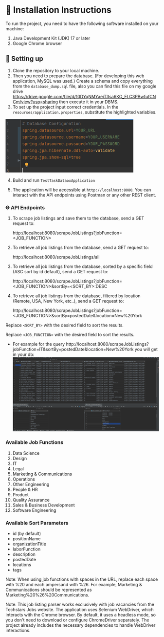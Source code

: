 # 📃 Installation Instructions

To run the project, you need to have the following software installed on your machine:

1. Java Development Kit (JDK) 17 or later
2. Google Chrome browser



## 🔑 Setting up
1. Clone the repository to your local machine.
2. Then you need to prepare the database. (For developing this web application, MySQL was used.) Create a schema and copy everything from the `database_dump.sql` file, also you can find this file on my google drive https://drive.google.com/file/d/10DYqNMYaeiT3sa6KO_ELC3PBwfufCNCm/view?usp=sharing then execute it in your DBMS.
3. To set up the project input correct credentials. In the `resourses/application.properties`, substitute the highlighted variables.


![img.png](src/main/resources/credentials.png)

4. Build and run `TestTaskDataoxApplication`

5. The application will be accessible at `http://localhost:8080`. You can interact with the API endpoints using Postman or any other REST client.

### 🌐 API Endpoints

1. To scrape job listings and save them to the database, send a GET request to:

   http://localhost:8080/scrapeJobListings?jobFunction=<JOB_FUNCTION>

2. To retrieve all job listings from the database, send a GET request to:

   http://localhost:8080/scrapeJobListings/all

3. To retrieve all job listings from the database, sorted by a specific field (ASC sort by id default), send a GET request to:

   http://localhost:8080/scrapeJobListings?jobFunction=<JOB_FUNCTION>&sortBy=<SORT_BY>:DESC

4. To retrieve all job listings from the database, filtered by location (Remote, USA, New York, etc..), send a GET request to:

   http://localhost:8080/scrapeJobListings?jobFunction=<JOB_FUNCTION>&sortBy=postedDate&location=New%20York

Replace `<SORT_BY>` with the desired field to sort the results.

Replace `<JOB_FUNCTION>` with the desired field to sort the results.

- For example for the query http://localhost:8080/scrapeJobListings?jobFunction=IT&sortBy=postedDate&location=New%20York you will get in your db:
![example-result.png](src%2Fmain%2Fresources%2Fexample-result.png)
### Available Job Functions 
1. Data Science
2. Design
3. IT
4. Legal
5. Marketing & Communications
6. Operations
7. Other Engineering
8. People & HR
9. Product
10. Quality Assurance
11. Sales & Business Development
12. Software Engineering

### Available Sort Parameters
- id (by default)
- positionName 
- organizationTitle
- laborFunction 
- description 
- postedDate
- locations
- tags 

Note: When using job functions with spaces in the URL, replace each space with %20 and each ampersand with %26. For example, Marketing & Communications should be represented as Marketing%20%26%20Communications.

Note: This job listing parser works exclusively with job vacancies from the Techstars Jobs website.   The application uses Selenium WebDriver, which interacts with the Chrome browser. By default, it uses a headless mode, so you don't need to download or configure ChromeDriver separately. The project already includes the necessary dependencies to handle WebDriver interactions.

